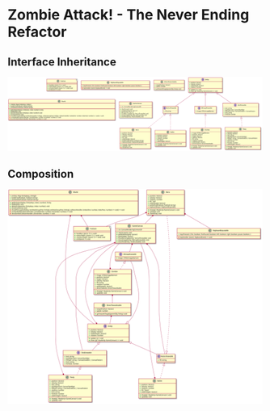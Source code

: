 # Zombie Attack! - The Never Ending Refactor

## Interface Inheritance

![inheritance](uml.svg)

## Composition

![composition](uml-composition.svg)
